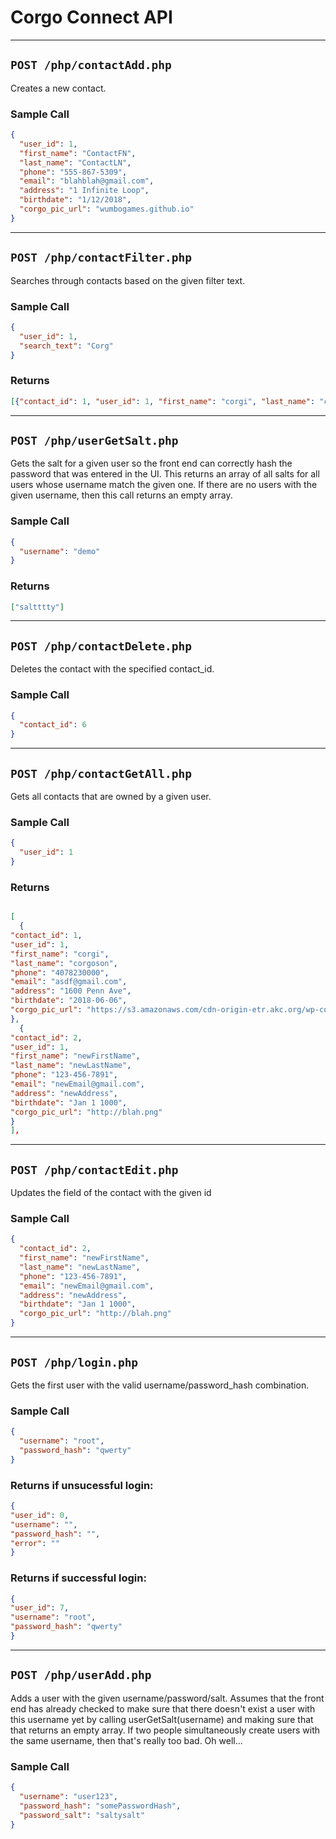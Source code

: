 # Corgo Connect API

---
## `POST /php/contactAdd.php`

Creates a new contact.

### Sample Call

```json
{
  "user_id": 1,
  "first_name": "ContactFN",
  "last_name": "ContactLN",
  "phone": "555-867-5309",
  "email": "blahblah@gmail.com",
  "address": "1 Infinite Loop",
  "birthdate": "1/12/2018",
  "corgo_pic_url": "wumbogames.github.io"
}
```

---
## `POST /php/contactFilter.php`

Searches through contacts based on the given filter text.

### Sample Call

```json
{
  "user_id": 1,
  "search_text": "Corg"
}
```

### Returns
```json
[{"contact_id": 1, "user_id": 1, "first_name": "corgi", "last_name": "corgoson", "phone": "4078230000", "email": "asdf@gmail.com", "address": "1600 Penn Ave", "birthdate": "2018-06-06", "corgo_pic_url": "https://s3.amazonaws.com/cdn-origin-etr.akc.org/wp-content/uploads/2017/11/12225919/Pembroke-Welsh-Corgi-On-White-01.jpg" }]
```

---
## `POST /php/userGetSalt.php`

Gets the salt for a given user so the front end can correctly hash the password that was entered in the UI.
This returns an array of all salts for all users whose username match the given one. If there are no
users with the given username, then this call returns an empty array.

### Sample Call

```json
{
  "username": "demo"
}
```

### Returns
```json
["saltttty"]
```

---
## `POST /php/contactDelete.php`

Deletes the contact with the specified contact_id.

### Sample Call

```json
{
  "contact_id": 6
}
```

---
## `POST /php/contactGetAll.php`

Gets all contacts that are owned by a given user.

### Sample Call

```json
{
  "user_id": 1
}
```

### Returns

```json

[
  {
"contact_id": 1,
"user_id": 1,
"first_name": "corgi",
"last_name": "corgoson",
"phone": "4078230000",
"email": "asdf@gmail.com",
"address": "1600 Penn Ave",
"birthdate": "2018-06-06",
"corgo_pic_url": "https://s3.amazonaws.com/cdn-origin-etr.akc.org/wp-content/uploads/2017/11/12225919/Pembroke-Welsh-Corgi-On-White-01.jpg"
},
  {
"contact_id": 2,
"user_id": 1,
"first_name": "newFirstName",
"last_name": "newLastName",
"phone": "123-456-7891",
"email": "newEmail@gmail.com",
"address": "newAddress",
"birthdate": "Jan 1 1000",
"corgo_pic_url": "http://blah.png"
}
],
```

---
## `POST /php/contactEdit.php`

Updates the field of the contact with the given id

### Sample Call

```json
{
  "contact_id": 2,
  "first_name": "newFirstName",
  "last_name": "newLastName",
  "phone": "123-456-7891",
  "email": "newEmail@gmail.com",
  "address": "newAddress",
  "birthdate": "Jan 1 1000",
  "corgo_pic_url": "http://blah.png"
}
```

---
## `POST /php/login.php`

Gets the first user with the valid username/password_hash combination.

### Sample Call

```json
{
  "username": "root",
  "password_hash": "qwerty"
}
```

### Returns if unsucessful login:
```json
{
"user_id": 0,
"username": "",
"password_hash": "",
"error": ""
}
```

### Returns if successful login:
```json
{
"user_id": 7,
"username": "root",
"password_hash": "qwerty"
}
```

---
## `POST /php/userAdd.php`

Adds a user with the given username/password/salt. Assumes that the front end has already checked to make sure
that there doesn't exist a user with this username yet by calling userGetSalt(username) and making sure that
that returns an empty array. If two people simultaneously create users with the same username, then that's really too bad.
Oh well...

### Sample Call

```json
{
  "username": "user123",
  "password_hash": "somePasswordHash",
  "password_salt": "saltysalt"
}
```

